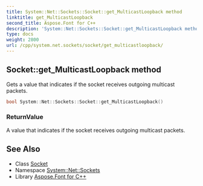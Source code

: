 ```yaml
---
title: System::Net::Sockets::Socket::get_MulticastLoopback method
linktitle: get_MulticastLoopback
second_title: Aspose.Font for C++
description: 'System::Net::Sockets::Socket::get_MulticastLoopback method. Gets a value that indicates if the socket receives outgoing multicast packets in C++.'
type: docs
weight: 2800
url: /cpp/system.net.sockets/socket/get_multicastloopback/
---
```

## Socket::get_MulticastLoopback method


Gets a value that indicates if the socket receives outgoing multicast packets.

```cpp
bool System::Net::Sockets::Socket::get_MulticastLoopback()
```


### ReturnValue

A value that indicates if the socket receives outgoing multicast packets.

## See Also

* Class [Socket](../)
* Namespace [System::Net::Sockets](../../)
* Library [Aspose.Font for C++](../../../)
